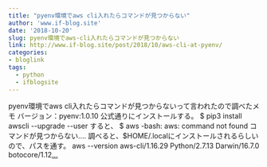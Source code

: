 ```yaml
---
title: "pyenv環境でaws cli入れたらコマンドが見つからない"
author: 'www.if-blog.site'
date: '2018-10-20'
slug: pyenv環境でaws-cli入れたらコマンドが見つからない
link: http://www.if-blog.site/post/2018/10/aws-cli-at-pyenv/
categories:
- bloglink
tags:
  - python
  - ifblogsite
---
```


pyenv環境でaws cli入れたらコマンドが見つからないって言われたので調べたメモ バージョン：pyenv:1.0.10 公式通りにインストールする。 $ pip3 install awscli --upgrade --user すると、 $ aws -bash: aws: command not found コマンドが見つからない.... 調べると、$HOME/.localにインストールされるらしいので、パスを通す。 aws --version aws-cli/1.16.29 Python/2.7.13 Darwin/16.7.0 botocore/1.12[... <i class="fas fa-external-link-alt"></i>](http://www.if-blog.site/post/2018/10/aws-cli-at-pyenv/)

